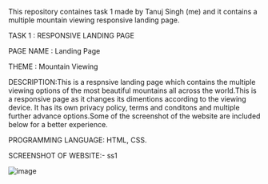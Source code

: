This repository containes task 1 made by Tanuj Singh (me) and it contains a multiple mountain viewing responsive landing page.

TASK 1 : RESPONSIVE LANDING PAGE

PAGE NAME : Landing Page

THEME : Mountain Viewing

DESCRIPTION:This is a respnsive landing page which contains the multiple viewing options of the most beautiful mountains all across the world.This is a responsive page as it changes its dimentions according to the viewing device. It has its own privacy policy, terms and conditons and multiple further advance options.Some of the screenshot of the website are included below for a better experience.

PROGRAMMING LANGUAGE: HTML, CSS.

SCREENSHOT OF WEBSITE:- ss1

![image](https://github.com/user-attachments/assets/da90bc7d-3246-4a44-9d21-0058d7bdf330)

